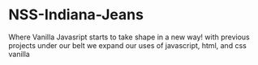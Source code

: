 # NSS-Indiana-Jeans
Where Vanilla Javasript starts to take shape in a new way! with previous projects under our belt we expand our uses of javascript, html, and css vanilla
